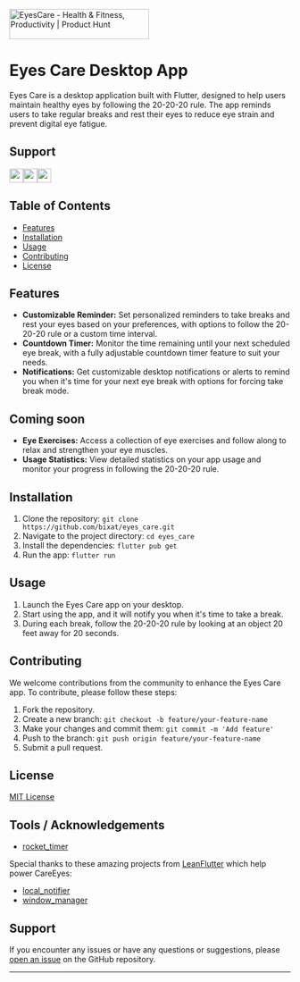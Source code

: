 <a href="https://www.producthunt.com/products/eyescare?utm_source=badge-follow&utm_medium=badge&utm_souce=badge-eyescare" target="_blank"><img src="https://api.producthunt.com/widgets/embed-image/v1/follow.svg?product_id=779582&theme=light" alt="EyesCare - Health&#0032;&#0038;&#0032;Fitness&#0044;&#0032;Productivity&#0032; | Product Hunt" style="width: 250px; height: 54px;" width="250" height="54" /></a>
# Eyes Care Desktop App

Eyes Care is a desktop application built with Flutter, designed to help users maintain healthy eyes by following the 20-20-20 rule. The app reminds users to take regular breaks and rest their eyes to reduce eye strain and prevent digital eye fatigue.

## Support
<a href="https://github.com/bixat/eyes_care/releases/latest/download/EyesCaremacOS.dmg"><img src="https://img.shields.io/badge/mac%20os-000000?style=for-the-badge&logo=macos&logoColor=F0F0F0" height=25></a><a href="https://github.com/bixat/eyes_care/releases/latest/download/EyesCareWindows.zip"><img src="https://img.shields.io/badge/Windows-0078D6?style=for-the-badge&logo=windows&logoColor=white" height=25></a><a href="https://github.com/bixat/eyes_care/releases/latest/download/EyesCareLinux.tar.gz"><img src="https://img.shields.io/badge/Linux-FCC624?style=for-the-badge&logo=linux&logoColor=black" height=25></a>




## Table of Contents

- [Features](#features)
- [Installation](#installation)
- [Usage](#usage)
- [Contributing](#contributing)
- [License](#license)

## Features

- **Customizable Reminder:** Set personalized reminders to take breaks and rest your eyes based on your preferences, with options to follow the 20-20-20 rule or a custom time interval.
- **Countdown Timer:** Monitor the time remaining until your next scheduled eye break, with a fully adjustable countdown timer feature to suit your needs.
- **Notifications:** Get customizable desktop notifications or alerts to remind you when it's time for your next eye break with options for forcing take break mode.

## Coming soon

- **Eye Exercises:** Access a collection of eye exercises and follow along to relax and strengthen your eye muscles.
- **Usage Statistics:** View detailed statistics on your app usage and monitor your progress in following the 20-20-20 rule.

## Installation

1. Clone the repository: `git clone https://github.com/bixat/eyes_care.git`
2. Navigate to the project directory: `cd eyes_care`
3. Install the dependencies: `flutter pub get`
4. Run the app: `flutter run`

## Usage

1. Launch the Eyes Care app on your desktop.
2. Start using the app, and it will notify you when it's time to take a break.
4. During each break, follow the 20-20-20 rule by looking at an object 20 feet away for 20 seconds.

## Contributing

We welcome contributions from the community to enhance the Eyes Care app. To contribute, please follow these steps:

1. Fork the repository.
2. Create a new branch: `git checkout -b feature/your-feature-name`
3. Make your changes and commit them: `git commit -m 'Add feature'`
4. Push to the branch: `git push origin feature/your-feature-name`
5. Submit a pull request.

## License

[MIT License](/LICENSE)

## Tools / Acknowledgements

- [rocket_timer](https://pub.dev/packages/rocket_timer)

Special thanks to these amazing projects from [LeanFlutter](https://github.com/leanflutter) which help power CareEyes:

- [local_notifier](https://pub.dev/packages/local_notifier)
- [window_manager](https://pub.dev/packages/window_manager)

## Support

If you encounter any issues or have any questions or suggestions, please [open an issue](https://github.com/bixat/eyes_care/issues) on the GitHub repository.

---

